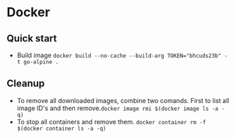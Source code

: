 # Docker
## Quick start
* Build image ```docker build --no-cache --build-arg TOKEN="bhcuds23b" -t go-alpine . ``` 

## Cleanup 
* To remove all downloaded images, combine two comands. First to list all image ID's and then remove.```docker image rmi $(docker image ls -a -q)```
* To stop all containers and remove them. ```docker container rm -f $(docker container ls -a -q)```
  
